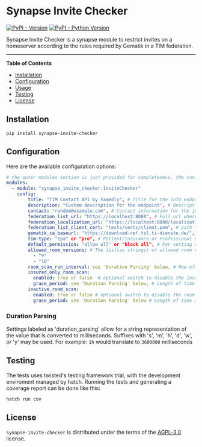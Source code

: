 # Synapse Invite Checker

[![PyPI - Version](https://img.shields.io/pypi/v/synapse-invite-checker.svg)](https://pypi.org/project/synapse-invite-checker)
[![PyPI - Python Version](https://img.shields.io/pypi/pyversions/synapse-invite-checker.svg)](https://pypi.org/project/synapse-invite-checker)

Synapse Invite Checker is a synapse module to restrict invites on a homeserver according to the rules required by Gematik in a TIM federation.

---

**Table of Contents**

- [Installation](#installation)
- [Configuration](#configuration)
- [Usage](#usage)
- [Testing](#testing)
- [License](#license)

## Installation

```console
pip install synapse-invite-checker
```

## Configuration

Here are the available configuration options:

```yaml
# the outer modules section is just provided for completeness, the config block is the actual module config.
modules:
  - module: "synapse_invite_checker.InviteChecker"
    config:
        title: "TIM Contact API by Famedly", # Title for the info endpoint, optional
        description: "Custom description for the endpoint", # Description for the info endpoint, optional
        contact: "random@example.com", # Contact information for the info endpoint, optional
        federation_list_url: "https://localhost:8080", # Full url where to fetch the federation list from, required
        federation_localization_url: "https://localhost:8080/localization", # Full url where to fetch the federation localization from, required. Should be the same host as federation list.
        federation_list_client_cert: "tests/certs/client.pem", # path to a pem encoded client certificate for mtls, required if federation list url is https
        gematik_ca_baseurl: "https://download-ref.tsl.ti-dienste.de/", # the baseurl to the ca to use for the federation list, required
        tim-type: "epa" or "pro", # Patient/Insurance or Professional mode, defaults to "pro" mode. Optional currently, but will be required in a later release
        default_permission: "allow all" or "block all", # For setting an users initial permission, will not affect existing permissions. Defaults to "block all" for backwards compatibility
        allowed_room_versions: # The list(as strings) of allowed room versions. Currently optional, defaults are listed
          - "9"
          - "10"
        room_scan_run_interval: see 'Duration Parsing' below, # How often to scan for rooms that are eligible for deletion. Defaults to "1h". Setting to "0" completely disables all room scanning
        insured_only_room_scan:
          enabled: true or false  # optional switch to disable the insured-only room scan from running.  The scan is enabled by default, but only runs in EPA mode, otherwise this option is ignored and the scan is disabled.
          grace_period: see 'Duration Parsing' below, # Length of time a room with only EPA members is allowed to exist before deletion. Ignored if `enabled` is false. Defaults to "1w"
        inactive_room_scan:
          enabled: true or false # optional switch to disable the room scan for inactive rooms, defaults to true
          grace_period: see 'Duration Parsing' below # Length of time a room is allowed to have no message activity before it is eligible for deletion. Ignored if 'enabled' is false. Defaults to "26w" which is 6 months
```
### Duration Parsing
Settings labeled as 'duration_parsing' allow for a string representation of the value
that is converted to milliseconds. Suffixes with 's', 'm', 'h', 'd', 'w', or 'y' may be used. For example:
`1h` would translate to `3600000` milliseconds
## Testing

The tests uses twisted's testing framework trial, with the development
enviroment managed by hatch. Running the tests and generating a coverage report
can be done like this:

```console
hatch run cov
```

## License

`synapse-invite-checker` is distributed under the terms of the
[AGPL-3.0](https://spdx.org/licenses/AGPL-3.0-only.html) license.

